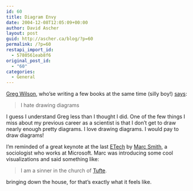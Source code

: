 ```yaml
---
id: 60
title: Diagram Envy
date: 2004-12-08T12:05:09+00:00
author: David Ascher
layout: post
guid: http://ascher.ca/blog/?p=60
permalink: /?p=60
restapi_import_id:
  - 5780561eab8f6
original_post_id:
  - "60"
categories:
  - General
---
```

[Greg Wilson](http://www.livejournal.com/users/gvwilson/), who&#8217;se writing a few books at the same time (silly boy!) [says](http://www.livejournal.com/users/gvwilson/10282.html):

> I hate drawing diagrams

I guess I understand Greg less than I thought I did. One of the few things I miss about my previous career as a scientist is that I don&#8217;t get to draw nearly enough pretty diagrams. I love drawing diagrams. I would pay to draw diagrams!

I&#8217;m reminded of a great keynote at the last [ETech](http://conferences.oreillynet.com/etech/) by [Marc Smith](http://research.microsoft.com/~masmith/), a sociologist who works at Microsoft. Marc was introducing some cool visualizations and said something like:

> I am a sinner in the church of [Tufte](http://www.edwardtufte.com/tufte/).

bringing down the house, for that&#8217;s exactly what it feels like.